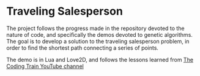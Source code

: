 # Traveling Salesperson

The project follows the progress made in the repository devoted to the nature of code, and specifically the demos devoted to genetic algorithms. The goal is to develop a solution to the traveling salesperson problem, in order to find the shortest path connecting a series of points.

The demo is in Lua and Love2D, and follows the lessons learned from [The Coding Train YouTube channel](https://youtu.be/BAejnwN4Ccw)
